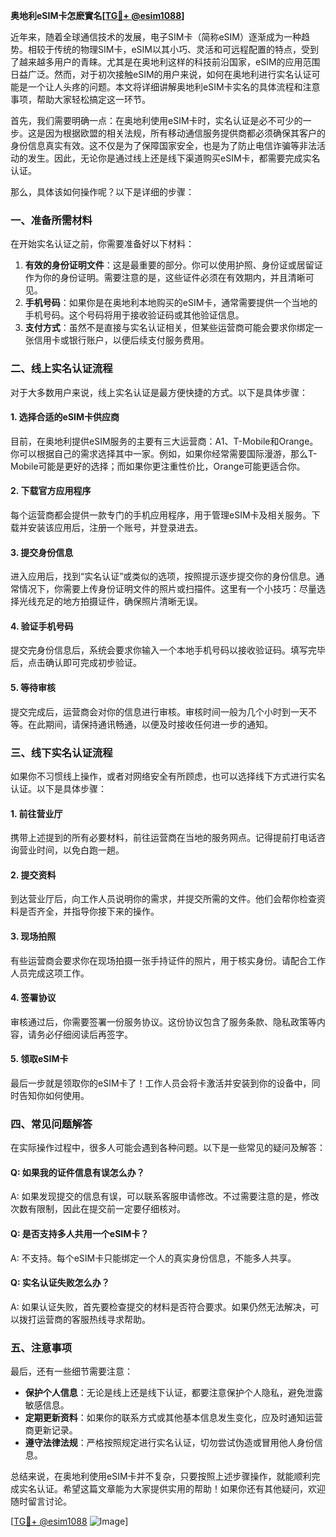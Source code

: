 **奥地利eSIM卡怎麽實名[[TG💪+ @esim1088](https://t.me/s/esim1088)]**

近年来，随着全球通信技术的发展，电子SIM卡（简称eSIM）逐渐成为一种趋势。相较于传统的物理SIM卡，eSIM以其小巧、灵活和可远程配置的特点，受到了越来越多用户的青睐。尤其是在奥地利这样的科技前沿国家，eSIM的应用范围日益广泛。然而，对于初次接触eSIM的用户来说，如何在奥地利进行实名认证可能是一个让人头疼的问题。本文将详细讲解奥地利eSIM卡实名的具体流程和注意事项，帮助大家轻松搞定这一环节。

首先，我们需要明确一点：在奥地利使用eSIM卡时，实名认证是必不可少的一步。这是因为根据欧盟的相关法规，所有移动通信服务提供商都必须确保其客户的身份信息真实有效。这不仅是为了保障国家安全，也是为了防止电信诈骗等非法活动的发生。因此，无论你是通过线上还是线下渠道购买eSIM卡，都需要完成实名认证。

那么，具体该如何操作呢？以下是详细的步骤：

### **一、准备所需材料**

在开始实名认证之前，你需要准备好以下材料：
1. **有效的身份证明文件**：这是最重要的部分。你可以使用护照、身份证或居留证作为你的身份证明。需要注意的是，这些证件必须在有效期内，并且清晰可见。
2. **手机号码**：如果你是在奥地利本地购买的eSIM卡，通常需要提供一个当地的手机号码。这个号码将用于接收验证码或其他验证信息。
3. **支付方式**：虽然不是直接与实名认证相关，但某些运营商可能会要求你绑定一张信用卡或银行账户，以便后续支付服务费用。

### **二、线上实名认证流程**

对于大多数用户来说，线上实名认证是最方便快捷的方式。以下是具体步骤：

#### **1. 选择合适的eSIM卡供应商**
目前，在奥地利提供eSIM服务的主要有三大运营商：A1、T-Mobile和Orange。你可以根据自己的需求选择其中一家。例如，如果你经常需要国际漫游，那么T-Mobile可能是更好的选择；而如果你更注重性价比，Orange可能更适合你。

#### **2. 下载官方应用程序**
每个运营商都会提供一款专门的手机应用程序，用于管理eSIM卡及相关服务。下载并安装该应用后，注册一个账号，并登录进去。

#### **3. 提交身份信息**
进入应用后，找到“实名认证”或类似的选项，按照提示逐步提交你的身份信息。通常情况下，你需要上传身份证明文件的照片或扫描件。这里有一个小技巧：尽量选择光线充足的地方拍摄证件，确保照片清晰无误。

#### **4. 验证手机号码**
提交完身份信息后，系统会要求你输入一个本地手机号码以接收验证码。填写完毕后，点击确认即可完成初步验证。

#### **5. 等待审核**
提交完成后，运营商会对你的信息进行审核。审核时间一般为几个小时到一天不等。在此期间，请保持通讯畅通，以便及时接收任何进一步的通知。

### **三、线下实名认证流程**

如果你不习惯线上操作，或者对网络安全有所顾虑，也可以选择线下方式进行实名认证。以下是具体步骤：

#### **1. 前往营业厅**
携带上述提到的所有必要材料，前往运营商在当地的服务网点。记得提前打电话咨询营业时间，以免白跑一趟。

#### **2. 提交资料**
到达营业厅后，向工作人员说明你的需求，并提交所需的文件。他们会帮你检查资料是否齐全，并指导你接下来的操作。

#### **3. 现场拍照**
有些运营商会要求你在现场拍摄一张手持证件的照片，用于核实身份。请配合工作人员完成这项工作。

#### **4. 签署协议**
审核通过后，你需要签署一份服务协议。这份协议包含了服务条款、隐私政策等内容，请务必仔细阅读后再签字。

#### **5. 领取eSIM卡**
最后一步就是领取你的eSIM卡了！工作人员会将卡激活并安装到你的设备中，同时告知你如何使用。

### **四、常见问题解答**

在实际操作过程中，很多人可能会遇到各种问题。以下是一些常见的疑问及解答：

#### **Q: 如果我的证件信息有误怎么办？**
A: 如果发现提交的信息有误，可以联系客服申请修改。不过需要注意的是，修改次数有限制，因此在提交前一定要仔细核对。

#### **Q: 是否支持多人共用一个eSIM卡？**
A: 不支持。每个eSIM卡只能绑定一个人的真实身份信息，不能多人共享。

#### **Q: 实名认证失败怎么办？**
A: 如果认证失败，首先要检查提交的材料是否符合要求。如果仍然无法解决，可以拨打运营商的客服热线寻求帮助。

### **五、注意事项**

最后，还有一些细节需要注意：
- **保护个人信息**：无论是线上还是线下认证，都要注意保护个人隐私，避免泄露敏感信息。
- **定期更新资料**：如果你的联系方式或其他基本信息发生变化，应及时通知运营商更新记录。
- **遵守法律法规**：严格按照规定进行实名认证，切勿尝试伪造或冒用他人身份信息。

总结来说，在奥地利使用eSIM卡并不复杂，只要按照上述步骤操作，就能顺利完成实名认证。希望这篇文章能为大家提供实用的帮助！如果你还有其他疑问，欢迎随时留言讨论。

[[TG💪+ @esim1088](https://t.me/s/esim1088) ![Image](https://i.postimg.cc/4NQfJmqS/Snipaste-2025-05-13-00-14-12.png)]